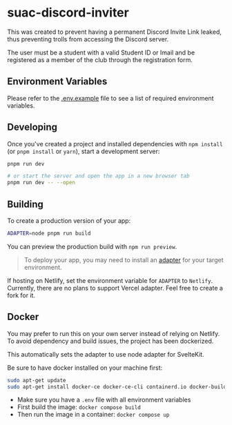 # suac-discord-inviter

This was created to prevent having a permanent Discord Invite Link leaked, thus preventing trolls from accessing the Discord server.

The user must be a student with a valid Student ID or Imail and be registered as a member of the club through the registration form.

## Environment Variables

Please refer to the [.env.example](.env.example) file to see a list of required environment variables.

## Developing

Once you've created a project and installed dependencies with `npm install` (or `pnpm install` or `yarn`), start a development server:

```bash
pnpm run dev

# or start the server and open the app in a new browser tab
pnpm run dev -- --open
```

## Building

To create a production version of your app:

```bash
ADAPTER=node pnpm run build
```

You can preview the production build with `npm run preview`.

> To deploy your app, you may need to install an [adapter](https://kit.svelte.dev/docs/adapters) for your target environment.

If hosting on Netlify, set the environment variable for `ADAPTER` to `Netlify`. Currently, there are no plans to support Vercel adapter. Feel free to create a fork for it.

## Docker

You may prefer to run this on your own server instead of relying on Netlify. To avoid dependency and build issues, the project has been dockerized.

This automatically sets the adapter to use node adapter for SvelteKit.

Be sure to have docker installed on your machine first:

```bash
sudo apt-get update
sudo apt-get install docker-ce docker-ce-cli containerd.io docker-buildx-plugin docker-compose-plugin
```

- Make sure you have a `.env` file with all environment variables
- First build the image: `docker compose build`
- Then run the image in a container: `docker compose up`
